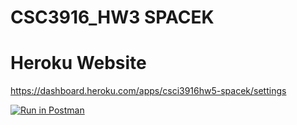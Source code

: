# CSC3916_HW3 SPACEK

# Heroku Website
https://dashboard.heroku.com/apps/csci3916hw5-spacek/settings

[![Run in Postman](https://run.pstmn.io/button.svg)](https://app.getpostman.com/run-collection/f91a570c0fc9f575db22#?env%5BCSCI3916_HW3%5D=W3sia2V5IjoidG9rZW4iLCJ2YWx1ZSI6IiIsImVuYWJsZWQiOmZhbHNlfSx7ImtleSI6InRva2VuIiwidmFsdWUiOiJKV1QgZXlKaGJHY2lPaUpJVXpJMU5pSXNJblI1Y0NJNklrcFhWQ0o5LmV5SnBaQ0k2SWpZd05UQXpNVEZtWXpkbE9HWTNNREF3TkRkak1tTmhPU0lzSW5WelpYSnVZVzFsSWpvaWRHVnpkSFZ6WlhJaUxDSnBZWFFpT2pFMk1UVTROamc1TURkOS5OQnpGVXF2YUhUZjRHRXM0Sno0UXFjcEoyYjBzUlJaUk4wU3FhTXZjX0tRIiwiZW5hYmxlZCI6dHJ1ZX1d)
